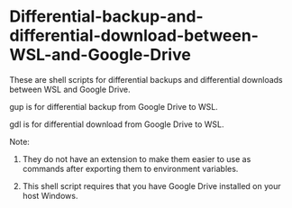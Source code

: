# Differential-backup-and-differential-download-between-WSL-and-Google-Drive
These are shell scripts for differential backups and differential downloads between WSL and Google Drive.

gup is for differential backup from Google Drive to WSL.

gdl is for differential download from Google Drive to WSL.

Note:

1. They do not have an extension to make them easier to use as commands after exporting them to environment variables.

2. This shell script requires that you have Google Drive installed on your host Windows. 


